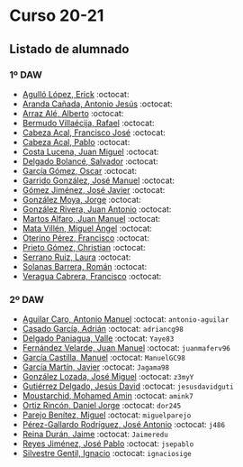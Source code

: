 # Curso 20-21

## Listado de alumnado

### 1º DAW

- [Agulló López, Erick](https://github.com/) :octocat: 
- [Aranda Cañada, Antonio Jesús](https://github.com/) :octocat: 
- [Arraz Alé, Alberto](https://github.com/) :octocat: 
- [Bermudo Villaécija, Rafael](https://github.com/) :octocat: 
- [Cabeza Acal, Francisco José](https://github.com/) :octocat: 
- [Cabeza Acal, Pablo](https://github.com/) :octocat: 
- [Costa Lucena, Juan Miguel](https://github.com/) :octocat: 
- [Delgado Bolancé, Salvador](https://github.com/) :octocat: 
- [García Gómez, Oscar](https://github.com/) :octocat: 
- [Garrido González, José Manuel](https://github.com/) :octocat: 
- [Gómez Jiménez, José Javier](https://github.com/) :octocat: 
- [González Moya, Jorge](https://github.com/) :octocat: 
- [González Rivera, Juan Antonio](https://github.com/) :octocat: 
- [Martos Alfaro, Juan Manuel](https://github.com/) :octocat: 
- [Mata Villén, Miguel Ángel](https://github.com/) :octocat: 
- [Oterino Pérez, Francisco](https://github.com/) :octocat: 
- [Prieto Gómez, Christian](https://github.com/) :octocat: 
- [Serrano Ruiz, Laura](https://github.com/) :octocat: 
- [Solanas Barrera, Román](https://github.com/) :octocat: 
- [Veragua Cabrera, Francisco](https://github.com/) :octocat: 



### 2º DAW

- [Aguilar Caro, Antonio Manuel](https://github.com/antonio-aguilar) :octocat: `antonio-aguilar`
- [Casado García, Adrián](https://github.com/adriancg98) :octocat: `adriancg98`
- [Delgado Paniagua, Valle](https://github.com/Yaye83) :octocat: `Yaye83`
- [Fernández Velarde, Juan Manuel](https://github.com/juanmaferv96) :octocat: `juanmaferv96`
- [García Castilla, Manuel](https://github.com/ManuelGC98) :octocat: `ManuelGC98`
- [García Martín, Javier](https://github.com/Jagama98) :octocat: `Jagama98`
- [González Lozada, José Miguel](https://github.com/z3myY) :octocat: `z3myY`
- [Gutiérrez Delgado, Jesús David](https://github.com/jesusdavidguti) :octocat: `jesusdavidguti`
- [Moustarchid, Mohamed Amin](https://github.com/amink7) :octocat: `amink7`
- [Ortiz Rincón, Daniel Jorge](https://github.com/dor245) :octocat: `dor245`
- [Parejo Benítez, Miguel](https://github.com/miguelparejo) :octocat: `miguelparejo`
- [Pérez-Gallardo Rodríguez, José Antonio](https://github.com/j486) :octocat: `j486`
- [Reina Durán, Jaime](https://github.com/Jaimeredu) :octocat: `Jaimeredu`
- [Reyes Jiménez, José Pablo](https://github.com/jsepablo) :octocat: `jsepablo`
- [Silvestre Gentil, Ignacio](https://github.com/ignaciosige) :octocat: `ignaciosige`




